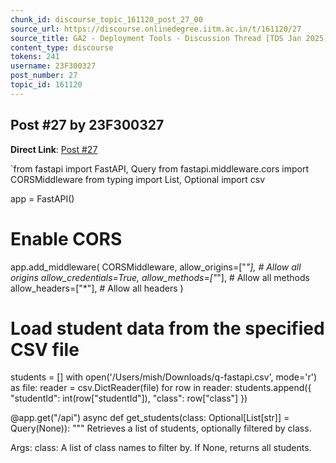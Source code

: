 ```yaml
---
chunk_id: discourse_topic_161120_post_27_00
source_url: https://discourse.onlinedegree.iitm.ac.in/t/161120/27
source_title: GA2 - Deployment Tools - Discussion Thread [TDS Jan 2025]
content_type: discourse
tokens: 241
username: 23F300327
post_number: 27
topic_id: 161120
---
```


## Post #27 by 23F300327

**Direct Link**: [Post #27](https://discourse.onlinedegree.iitm.ac.in/t/161120/27)

`from fastapi import FastAPI, Query
from fastapi.middleware.cors import CORSMiddleware
from typing import List, Optional
import csv

app = FastAPI()

# Enable CORS
app.add_middleware(
 CORSMiddleware,
 allow_origins=["*"], # Allow all origins
 allow_credentials=True,
 allow_methods=["*"], # Allow all methods
 allow_headers=["*"], # Allow all headers
)

# Load student data from the specified CSV file
students = []
with open('/Users/mish/Downloads/q-fastapi.csv', mode='r') as file:
 reader = csv.DictReader(file)
 for row in reader:
 students.append({
 "studentId": int(row["studentId"]),
 "class": row["class"]
 })

@app.get("/api")
async def get_students(class: Optional[List[str]] = Query(None)): 
 """
 Retrieves a list of students, optionally filtered by class.

Args:
 class: A list of class names to filter by. If None, returns all students.
